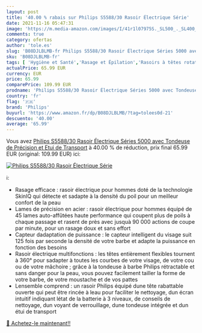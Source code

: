 ```yaml
---
layout: post
title: '40.00 % rabais sur Philips S5588/30 Rasoir Électrique Série'
date: 2021-11-16 05:47:31
image: 'https://m.media-amazon.com/images/I/41r1l07975S._SL500_._SL400_.jpg'
comments: true
category: ofertas
author: 'tole.es'
slug: 'B08DJLBLMB-fr Philips S5588/30 Rasoir Électrique Séries 5000 avec...'
sku: 'B08DJLBLMB-fr'
tags: [ 'Hygiène et Santé','Rasage et Épilation','Rasoirs à têtes rotatives homme','Rasoirs électriques et accessoires','Rasoirs électriques homme','philips', ]
actualPrice: 65.99 EUR
currency: EUR
price: 65.99
comparePrice: 109.99 EUR
prodname: 'Philips S5588/30 Rasoir Électrique Séries 5000 avec Tondeuse de Précision et Etui de Transport'
country: 'fr'
flag: '🇫🇷'
brand: 'Philips'
buyurl: 'https://www.amazon.fr/dp/B08DJLBLMB/?tag=tolees0d-21'
descuento: '40.00'
average: '65.99'
---
```


Vous avez [Philips S5588/30 Rasoir Électrique Séries 5000 avec Tondeuse de Précision et Etui de Transport](https://www.amazon.fr/dp/B08DJLBLMB/?tag=tolees0d-21)  à  40.00 % de réduction, prix final  65.99 EUR (original: 109.99 EUR) ici:

[![Philips S5588/30 Rasoir Électrique Série](https://m.media-amazon.com/images/I/41r1l07975S._SL500_._SL400_.jpg)](https://www.amazon.fr/dp/B08DJLBLMB/?tag=tolees0d-21)

ℹ️:

- Rasage efficace : rasoir électrique pour hommes doté de la technologie SkinIQ qui détecte et sadapte à la densité du poil pour un meilleur confort de la peau
- Lames de précision en acier : rasoir électrique pour hommes équipé de 45 lames auto-affûtées haute performance qui coupent plus de poils à chaque passage et rasent de près avec jusquà 90 000 actions de coupe par minute, pour un rasage doux et sans effort
- Capteur dadaptation de puissance : le capteur intelligent du visage suit 125 fois par seconde la densité de votre barbe et adapte la puissance en fonction des besoins
- Rasoir électrique multifonctions : les têtes entièrement flexibles tournent à 360° pour sadapter à toutes les courbes de votre visage, de votre cou ou de votre mâchoire ; grâce à la tondeuse à barbe Philips rétractable et sans danger pour la peau, vous pouvez facilement tailler la forme de votre barbe, de votre moustache et de vos pattes
- Lensemble comprend : un rasoir Philips équipé dune tête rabattable ouverte qui peut être rincée à leau pour faciliter le nettoyage, dun écran intuitif indiquant létat de la batterie à 3 niveaux, de conseils de nettoyage, dun voyant de verrouillage, dune tondeuse intégrée et dun étui de transport

[🛒 Achetez-le maintenant!!](https://www.amazon.fr/dp/B08DJLBLMB/?tag=tolees0d-21)

